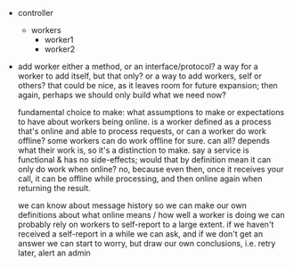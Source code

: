 - controller
  - workers
    - worker1
    - worker2

- add worker
  either a method, or an interface/protocol?
  a way for a worker to add itself,
  but that only? or a way to add workers, self or others? that could be nice, as
  it leaves room for future expansion; then again, perhaps we should only build
  what we need now?

  fundamental choice to make: what assumptions to make or expectations to have
  about workers being online.
  is a worker defined as a process that's online and able to process requests,
  or can a worker do work offline?
  some workers can do work offline for sure. can all?
  depends what their work is, so it's a distinction to make. say a service is
  functional & has no side-effects; would that by definition mean it can only
  do work when online?
  no, because even then, once it receives your call, it can be offline while
  processing, and then online again when returning the result.
  
  we can know about message history
  so we can make our own definitions about what online means / how well a worker
  is doing 
  we can probably rely on workers to self-report to a large extent. if we
  haven't received a self-report in a while we can ask, and if we don't get
  an answer we can start to worry, but draw our own conclusions, i.e. retry later,
  alert an admin


